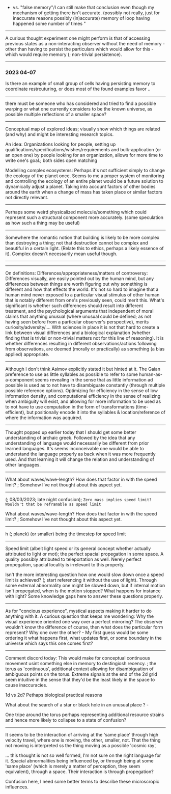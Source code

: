 


  - vs. "false memory"/I can still make that conclusion even though my mechanism of getting there isn't accurate.  (possibly not really, just for inaccurate reasons possibly (in)accurate) memory of loop having happened some number of times "

---

A curious thought experiment one might perform is that of accessing previous states as a non-interacting observer without the need of memory - other than having to persist the particulars which would allow for this - which would require memory (; non-trivial persistence).

---


### 2023 04-07

Is there an example of small group of cells having persisting memory to coordinate restrcuturing, or does most of the found examples favor ..

---

there must be someone who has considered and tried to find a possible warping or what one currently considers to be the known universe, as possible multiple reflections of a smaller space?

---

Conceptual map of explored ideas; visually show which things are related (and why) and might be interesting research topics.

An idea: Organizations looking for people, setting up qualifications/specifications/wishes/requirements and bulk-application (or an open one) by people looking for an organization, allows for more time to write one's goal.; both sides open matching

Modelling complex ecosystems:
Perhaps it's not sufficient simply to change the ecology of the planet once. Seems to me a proper system of monitoring and controlling the ecology of an entire planet would be a future solution to dynamically adjust a planet. Taking into account factors of other bodies around the earth when a change of mass has taken place or similar factors not directly relevant.

---

Perhaps some weird physicalized molecule/something which could represent such a structural component more accurately. (some speculation as how such a thing may be useful)


---

Somewhere the romantic notion that building is likely to be more complex than destroying a thing; not that destruction cannot be complex and beautiful in a certain light. (Relate this to ethics, perhaps a likely essence of it). Complex doesn't necessarily mean useful though.

---


---

On definitions: Differences/appropriateness/matters of controversy: Differences visually, are easily pointed out by the human mind, but any differences between things are worth figuring out why something is different and how that effects the world. It's not so hard to imagine that a human mind never exposed to a particular visual stimulus of other human that is notably different from one's previously seen, could merit this. What's significant is whether such differences should result into different treatment, and the psychological arguments that independent of moral claims that anything unusual (where unusual could be defined; as not having seen before from a particular observer's perspective), merits curiosity/adversity/.... With sciences in  place it is not that hard to create a link between visual differences and a biological explanation (whether finding that is trivial or non-trivial matters not for this line of reasoning). It is whether differences resulting in different observations/actions following from observations, are deemed (morally or practically) as something (a bias applied) appropriate.

---

Although I don't think Asimov explicitly stated it but hinted at it. The Gaian preference to use as little syllables as possible to refer to some human-as-a-component seems revealing in the sense that as little information ad possible is used as to not have to disambiguate constantly (through multiple possible reference options). Optimizing for efficiency in the sense of low information density, and computational efficiency in the sense of realizing when ambiguity will exist, and allowing for more information to be used as to not have to use computation in the form of transformations (time-efficient), but positionally encode it into the syllables & location/reference of where the information was acquired.


---

Thought popped up earlier today that I should get some better understanding of archaic greek. Followed by the idea that any understanding of language would necessarily be different from prior learned languages. It's seems inconceivable one would be able to understand the language properly as back when it was more frequently used. And that learning it will change the relation and understanding of other languages.

---

What about waves/wave-length? How does that factor in with the speed limit? ; Somehow I've not thought about this aspect yet.

---

(; 08/03/2023; late night confusion); `Zero mass implies speed limit? Wouldn't that be reframable as speed limit `

What about waves/wave-length? How does that factor in with the speed limit? ; Somehow I've not thought about this aspect yet.

---

h (; planck) (or smaller) being the timestep for speed limit

---

Speed limit (albeit light speed or its general concept whether actually attributed to light or mot); the perfect spacial propegation in some space. A quality possibly attributed to teleportation as well. Nerely perfect propegation, spacial locality is irrelevant to this property.

Isn't the more interesting question how one would slow down once a speed limit is achieved? (; start referencing it without the use of light). Through some external abnormality one might be slowed down, but if internal motion isn't propegated, when is the motion stopped? What happens for instance with light? Some knowledge gaps here to answer these questions properly.

---


As for "concious experience", mystical aspects making it harder to do anything with it. A curious question that keeps me wondering: Why the visual experience oriented one way over a perfect mirroring? The observer wouldn't know the difference of course, then what does the particular form represent? Why one over the other? - My first guess would be some ordering it what happens first, what updates first, or some boundary in the universe which says this one comes first?

---


Comment discord today: This would make for conceptual continuous movement usint something else in memory to destingiosh recency. ; the torus as 'continuous', additional context allowing for disambiguation of ambiguous points on the torus. Extreme signals at the end of the 2d grid seem intuitive in the sense that they'd be the least likely in the space to cause inaccuracies.

1d vs 2d? Pethaps biological practical reasons

What about the search of a star or black hole in an unusual place ? -

One tripe around the torus perhaps representing additional resource strains and hence more likely to collapse to a state of confusion?

---

It seems to be the interaction of arriving at the 'same place' through high velocity travel, where one is moving, the other, smaller, not. That the thing not moving is interpreted ss the thing moving as a possible 'cosmic ray',

... this thought is not so well formed, I'm not sure on the right language for it. Spacial abnormalities being influenced by, or through being at some 'same place' (which is merely a matter of perception, they seem equivalent), through a space. Their interaction is through propegation?

Confusion here, I need some better terms to describe these microscropic influences.


